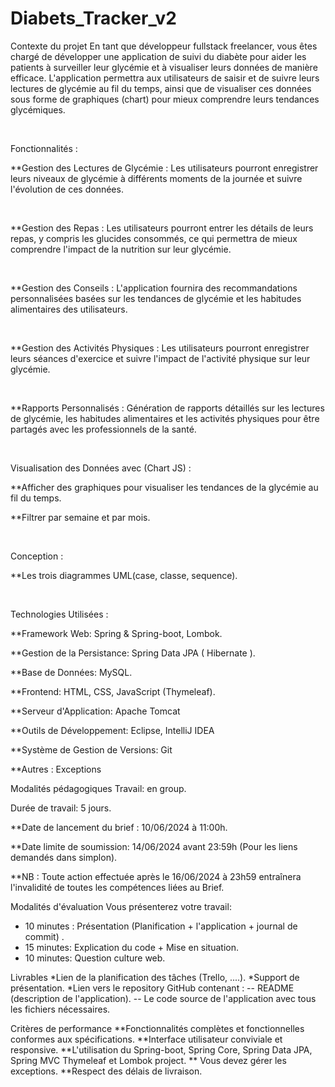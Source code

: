 # Diabets_Tracker_v2
Contexte du projet
En tant que développeur fullstack freelancer, vous êtes chargé de développer une application de suivi du diabète pour aider les patients à surveiller leur glycémie et à visualiser leurs données de manière efficace. L'application permettra aux utilisateurs de saisir et de suivre leurs lectures de glycémie au fil du temps, ainsi que de visualiser ces données sous forme de graphiques (chart) pour mieux comprendre leurs tendances glycémiques.

​

Fonctionnalités :

**Gestion des Lectures de Glycémie : Les utilisateurs pourront enregistrer leurs niveaux de glycémie à différents moments de la journée et suivre l'évolution de ces données.

​

**Gestion des Repas : Les utilisateurs pourront entrer les détails de leurs repas, y compris les glucides consommés, ce qui permettra de mieux comprendre l'impact de la nutrition sur leur glycémie.

​

**Gestion des Conseils : L'application fournira des recommandations personnalisées basées sur les tendances de glycémie et les habitudes alimentaires des utilisateurs.

​

**Gestion des Activités Physiques : Les utilisateurs pourront enregistrer leurs séances d'exercice et suivre l'impact de l'activité physique sur leur glycémie.

​

**Rapports Personnalisés : Génération de rapports détaillés sur les lectures de glycémie, les habitudes alimentaires et les activités physiques pour être partagés avec les professionnels de la santé.

​

Visualisation des Données avec (Chart JS) :

**Afficher des graphiques pour visualiser les tendances de la glycémie au fil du temps.

**Filtrer par semaine et par mois.

​

Conception :

**Les trois diagrammes UML(case, classe, sequence).

​

Technologies Utilisées :

**Framework Web: Spring & Spring-boot, Lombok.

**Gestion de la Persistance: Spring Data JPA ( Hibernate ).

**Base de Données: MySQL.

**Frontend: HTML, CSS, JavaScript (Thymeleaf).

**Serveur d'Application: Apache Tomcat

**Outils de Développement: Eclipse, IntelliJ IDEA

**Système de Gestion de Versions: Git

**Autres : Exceptions

Modalités pédagogiques
Travail: en group.

Durée de travail: 5 jours.

**Date de lancement du brief : 10/06/2024 à 11:00h.

**Date limite de soumission: 14/06/2024 avant 23:59h (Pour les liens demandés dans simplon).

**NB : Toute action effectuée après le 16/06/2024 à 23h59 entraînera l'invalidité de toutes les compétences liées au Brief.

Modalités d'évaluation
Vous présenterez votre travail:
- 10 minutes : Présentation (Planification + l'application + journal de commit) .
- 15 minutes:  Explication du code + Mise en situation.
- 10 minutes: Question culture web.

Livrables
*Lien de la planification des tâches (Trello, ....).
*Support de présentation.
*Lien vers le repository GitHub contenant :
     -- README (description de l'application).
     -- Le code source de l'application avec tous les fichiers nécessaires.

Critères de performance
**Fonctionnalités complètes et fonctionnelles conformes aux spécifications.
**Interface utilisateur conviviale et responsive.
**L'utilisation du Spring-boot, Spring Core, Spring Data JPA, Spring MVC Thymeleaf et Lombok project.
** Vous devez gérer les exceptions.
**Respect des délais de livraison.
